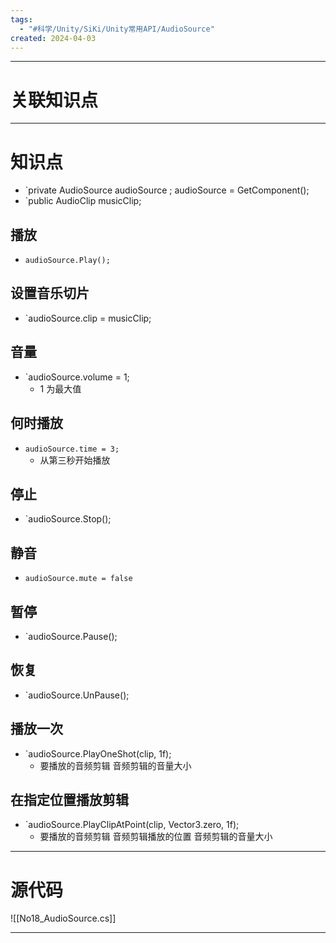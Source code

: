 ```yaml
---
tags:
  - "#科学/Unity/SiKi/Unity常用API/AudioSource"
created: 2024-04-03
---
```


---
# 关联知识点



---
# 知识点

- `private AudioSource audioSource ; audioSource = GetComponent<AudioSource>();
- `public AudioClip musicClip;
## 播放

- `audioSource.Play();`
## 设置音乐切片

- `audioSource.clip = musicClip;
## 音量

 - `audioSource.volume = 1;
	 - 1 为最大值
## 何时播放

- `audioSource.time = 3;`
	- 从第三秒开始播放
## 停止

- `audioSource.Stop();
## 静音

- `audioSource.mute = false`
## 暂停

- `audioSource.Pause();
## 恢复

- `audioSource.UnPause();
## 播放一次

- `audioSource.PlayOneShot(clip, 1f);
	- 要播放的音频剪辑  音频剪辑的音量大小
## 在指定位置播放剪辑

- `audioSource.PlayClipAtPoint(clip, Vector3.zero, 1f);
	- 要播放的音频剪辑  音频剪辑播放的位置  音频剪辑的音量大小

---
# 源代码

![[No18_AudioSource.cs]]

---
